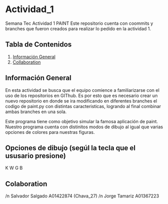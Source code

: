# Actividad_1
Semana Tec Actividad 1 PAINT
Este repositorio cuenta con coommits y branches que fueron creados para realizar lo pedido en la actividad 1.

## Tabla de Contenidos
1. [Información General](#general-info)
2. [Collaboration](#collaboration)

## Información General
En esta actividad se busca que el equipo comience a familiarizarse con el uso de los repositorios en GIThub. Es por esto que es necesario crear un nuevo repositorio en donde se ira modificando en diferentes branches el codigo de paint.py con distintas caracteristicas, logrando al final combinar ambas branches en una sola.

Este programa tiene como objetivo simular la famosa aplicación de paint. Nuestro programa cuenta con distinitos modos de dibujo al igual que varias opciones de colores para nuestras figuras.

## Opciones de dibujo (segúl la tecla que el ususario presione)

K 
W
G
B



## Colaboration
/n
Salvador Salgado A01422874 (Chava_27) /n
Jorge Tamariz A01367223
